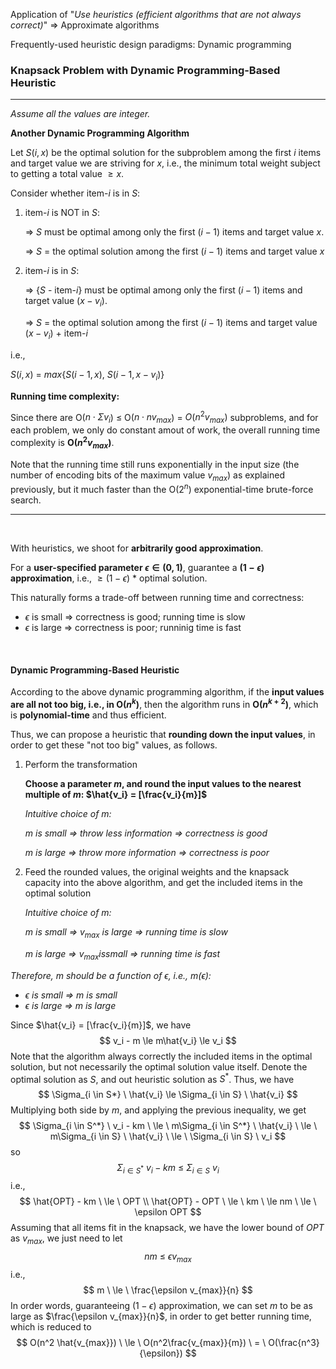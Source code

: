 Application of "*Use heuristics (efficient algorithms that are not always correct)*"   => Approximate algorithms

Frequently-used heuristic design paradigms: Dynamic programming

### Knapsack Problem with Dynamic Programming-Based Heuristic

***

*Assume all the values are integer.*

**Another Dynamic Programming Algorithm**

Let $S(i, x)$ be the optimal solution for the subproblem among the first $i$ items and target value we are striving for $x$, i.e., the minimum total weight subject to getting a total value $\ge x$.

Consider whether item-$i$ is in $S$:

1. item-$i$ is NOT in $S$:

   => $S$ must be optimal among only the first ($i - 1$) items and target value $x$.

   => $S$ = the optimal solution among the first $(i - 1)$ items and target value $x$

2. item-$i$ is in $S$:

   => {$S$ - item-$i$} must be optimal among only the first ($i - 1$) items and target value ($x - v_i$).

   => $S$ = the optimal solution among the first $(i - 1)$ items and target value ($x - v_i$) + item-$i$

i.e.,

$S(i, x) \ = \ max\{S(i - 1, x), \ S(i - 1, x - v_i)\}$

**Running time complexity:**

Since there are O($n \cdot \Sigma v_i$) $\le$ O($n \cdot n v_{max}$) = $O(n^2 v_{max})$ subproblems, and for each problem, we only do constant amout of work, the overall running time complexity is **O($n^2 v_{max}$)**.

Note that the running time still runs exponentially in the input size (the number of encoding bits of the maximum value $v_{max}$) as explained previously, but it much faster than the O($2^n$) exponential-time brute-force search.

***

<br>

With heuristics, we shoot for **arbitrarily good approximation**.

For a **user-specified parameter $\epsilon \in (0,1)$**, guarantee a **$(1 - \epsilon)$ approximation**, i.e., $\ge (1 - \epsilon)$ * optimal solution.

This naturally forms a trade-off between running time and correctness:

* $\epsilon$ is small   =>   correctness is good; running time is slow
* $\epsilon$ is large   =>   correctness is poor; runninig time is fast

<br>

#### Dynamic Programming-Based Heuristic

According to the above dynamic programming algorithm, if the **input values are all not too big, i.e., in O($n^k$)**, then the algorithm runs in **O($n^{k + 2}$)**, which is **polynomial-time** and thus efficient.

Thus, we can propose a heuristic that **rounding down the input values**, in order to get these "not too big" values, as follows.

1. Perform the transformation

   **Choose a parameter $m$, and round the input values to the nearest multiple of $m$: $\hat{v_i} = [\frac{v_i}{m}]$**

   *Intuitive choice of $m$:*

   *$m$ is small   =>   throw less information   =>   correctness is good*

   *$m$ is large   =>   throw more information   =>   correctness is poor*

2. Feed the rounded values, the original weights and the knapsack capacity into the above algorithm, and get the included items in the optimal solution

   *Intuitive choice of $m$:*

   *$m$ is small   =>   $v_{max}$ is large   =>   running time is slow*

   *$m$ is large   =>   $v_{max} is small$   =>   running time is fast*

*Therefore, $m$ should be a function of $\epsilon$, i.e., $m(\epsilon)$:*

* *$\epsilon$ is small   =>   $m$ is small*
* *$\epsilon$ is large   =>   $m$ is large*

Since $\hat{v_i} = [\frac{v_i}{m}]$, we have
$$
v_i - m \le m\hat{v_i} \le v_i
$$
Note that the algorithm always correctly the included items in the optimal solution, but not necessarily the optimal solution value itself. Denote the optimal solution as $S$, and out heuristic solution as $S^*$. Thus, we have
$$
\Sigma_{i \in S*} \ \hat{v_i} \le \Sigma_{i \in S} \ \hat{v_i}
$$
Multiplying both side by $m$, and applying the previous inequality, we get
$$
\Sigma_{i \in S^*} \ v_i - km \ \le \ m\Sigma_{i \in S^*} \ \hat{v_i} \ \le \ m\Sigma_{i \in S} \ \hat{v_i} \ \le \ \Sigma_{i \in S} \ v_i
$$
so
$$
\Sigma_{i \in S^*} \ v_i - km \ \le \ \Sigma_{i \in S} \ v_i
$$
i.e.,
$$
\hat{OPT} - km \ \le \ OPT \\
\hat{OPT} - OPT \ \le \ km \ \le nm \ \le \ \epsilon OPT
$$
Assuming that all items fit in the knapsack, we have the lower bound of $OPT$ as $v_{max}$, we just need to let
$$
nm \ \le \ \epsilon v_{max}
$$
i.e.,
$$
m \ \le \ \frac{\epsilon v_{max}}{n}
$$
In order words, guaranteeing ($1 - \epsilon$) approximation, we can set $m$ to be as large as $\frac{\epsilon v_{max}}{n}$, in order to get better running time, which is reduced to
$$
O(n^2 \hat{v_{max}}) \ \le \ O(n^2\frac{v_{max}}{m}) \ = \ O(\frac{n^3}{\epsilon})
$$
